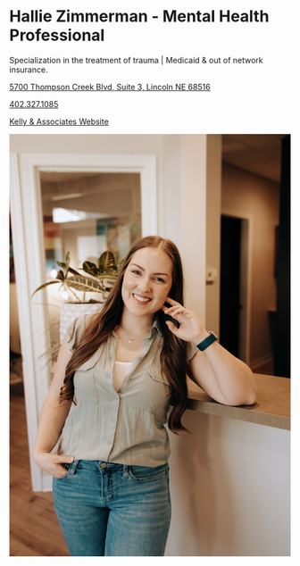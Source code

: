 # Hallie Zimmerman - Mental Health Professional

Specialization in the treatment of trauma | Medicaid & out of network insurance. 

[5700 Thompson Creek Blvd, Suite 3, Lincoln NE 68516](https://www.google.com/maps/place/Kelly+and+Associates+Therapeutic+Services,+LLC/@40.7364463,-96.647651,744m/data=!3m2!1e3!4b1!4m6!3m5!1s0x87969789859b4623:0x4b74f06a5041016a!8m2!3d40.7364423!4d-96.6427801!16s%2Fg%2F11l75cpw2q?entry=ttu&g_ep=EgoyMDI1MDMxMC4wIKXMDSoASAFQAw%3D%3D)

[402.327.1085](tel:4023271085)

[Kelly & Associates Website](https://www.kellyandassociatestherapy.com/hallie-zimmerman)

![picture](./markdown/resources/images/hZimmerman.jpeg)
